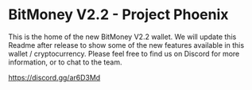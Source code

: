 # BitMoney V2.2 - Project Phoenix
This is the home of the new BitMoney V2.2 wallet. We will update this Readme after release to show some of the new features available in this wallet / cryptocurrency.
Please feel free to find us on Discord for more information, or to chat to the team. 

https://discord.gg/ar6D3Md
